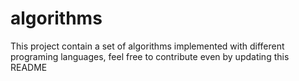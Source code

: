 # algorithms
This project contain a set of algorithms implemented with different programing languages, feel free to contribute even by updating this README

